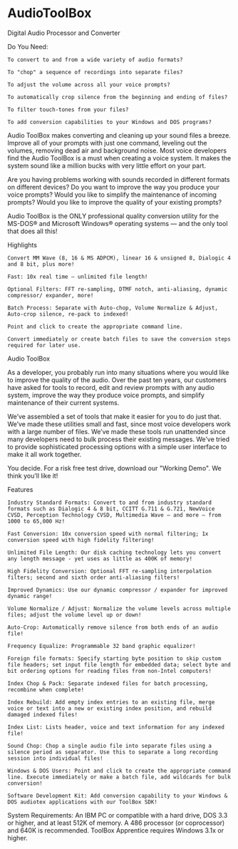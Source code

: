 # AudioToolBox
Digital Audio Processor and Converter

Do You Need:

    To convert to and from a wide variety of audio formats?

    To "chop" a sequence of recordings into separate files?

    To adjust the volume across all your voice prompts?

    To automatically crop silence from the beginning and ending of files?

    To filter touch-tones from your files?

    To add conversion capabilities to your Windows and DOS programs?

Audio ToolBox makes converting and cleaning up your sound files a breeze. Improve all of your prompts with just one command, leveling out the volumes, removing dead air and background noise. Most voice developers find the Audio ToolBox is a must when creating a voice system. It makes the system sound like a million bucks with very little effort on your part.

Are you having problems working with sounds recorded in different formats on different devices? Do you want to improve the way you produce your voice prompts? Would you like to simplify the maintenance of incoming prompts? Would you like to improve the quality of your existing prompts?

Audio ToolBox is the ONLY professional quality conversion utility for the MS-DOS® and Microsoft Windows® operating systems — and the only tool that does all this!

Highlights

    Convert MM Wave (8, 16 & MS ADPCM), linear 16 & unsigned 8, Dialogic 4 and 8 bit, plus more!

    Fast: 10x real time — unlimited file length!

    Optional Filters: FFT re-sampling, DTMF notch, anti-aliasing, dynamic compressor/ expander, more!

    Batch Process: Separate with Auto-chop, Volume Normalize & Adjust, Auto-crop silence, re-pack to indexed!

    Point and click to create the appropriate command line.

    Convert immediately or create batch files to save the conversion steps required for later use.

Audio ToolBox

As a developer, you probably run into many situations where you would like to improve the quality of the audio. Over the past ten years, our customers have asked for tools to record, edit and review prompts with any audio system, improve the way they produce voice prompts, and simplify maintenance of their current systems.

We’ve assembled a set of tools that make it easier for you to do just that. We’ve made these utilities small and fast, since most voice developers work with a large number of files. We’ve made these tools run unattended since many developers need to bulk process their existing messages. We’ve tried to provide sophisticated processing options with a simple user interface to make it all work together.

You decide. For a risk free test drive, download our "Working Demo". We think you’ll like it!

Features

    Industry Standard Formats: Convert to and from industry standard formats such as Dialogic 4 & 8 bit, CCITT G.711 & G.721, NewVoice CVSD, Perception Technology CVSD, Multimedia Wave — and more — from 1000 to 65,000 Hz!

    Fast Conversion: 10x conversion speed with normal filtering; 1x conversion speed with high fidelity filtering!

    Unlimited File Length: Our disk caching technology lets you convert any length message - yet uses as little as 400K of memory!

    High Fidelity Conversion: Optional FFT re-sampling interpolation filters; second and sixth order anti-aliasing filters!

    Improved Dynamics: Use our dynamic compressor / expander for improved dynamic range!

    Volume Normalize / Adjust: Normalize the volume levels across multiple files; adjust the volume level up or down!

    Auto-Crop: Automatically remove silence from both ends of an audio file!

    Frequency Equalize: Programmable 32 band graphic equalizer!

    Foreign file formats: Specify starting byte position to skip custom file headers; set input file length for embedded data; select byte and bit ordering options for reading files from non-Intel computers!

    Index Chop & Pack: Separate indexed files for batch processing, recombine when complete!

    Index Rebuild: Add empty index entries to an existing file, merge voice or text into a new or existing index position, and rebuild damaged indexed files!

    Index List: Lists header, voice and text information for any indexed file!

    Sound Chop: Chop a single audio file into separate files using a silence period as separator. Use this to separate a long recording session into individual files!

    Windows & DOS Users: Point and click to create the appropriate command line. Execute immediately or make a batch file, add wildcards for bulk conversion!

    Software Development Kit: Add conversion capability to your Windows & DOS audiotex applications with our ToolBox SDK!
    
  
System Requirements: An IBM PC or compatible with a hard drive, DOS 3.3 or higher, and at least 512K of memory. A 486 processor (or coprocessor) and 640K is recommended. ToolBox Apprentice requires Windows 3.1x or higher.
